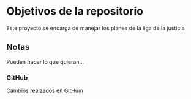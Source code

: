 # Objetivos de la repositorio

Este proyecto se encarga de manejar los planes de la liga de la justicia


## Notas
Pueden hacer lo que quieran...

### GitHub
Cambios reaizados en GitHum
